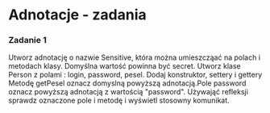 # Adnotacje - zadania

### Zadanie 1
Utworz adnotację o nazwie Sensitive, która można umieszcząać na polach i metodach klasy. Domyślna wartość powinna być secret.
Utworz klase Person z polami : login, password, pesel. Dodaj konstruktor, settery i gettery
Metodę getPesel oznacz domyslną powyższą adnotacją.Pole password oznacz powyższą adnotacją z wartością "password".
Używająć refleksji sprawdz oznaczone pole i metodę i wyświetl stosowny komunikat.
